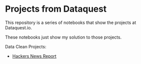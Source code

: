 # Projects from Dataquest
This repository is a series of notebooks that show the projects at Dataquest.io.

These notebooks just show my solution to those projects.

Data Clean Projects: 
* [Hackers News Report](#https://github.com/alvaro-alvarez-glez/projects/blob/master/Hackers%20News%20Project.ipynb)
